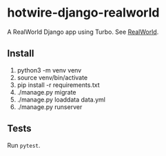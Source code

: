 # hotwire-django-realworld

A RealWorld Django app using Turbo. See [RealWorld](https://github.com/gothinkster/realworld).

## Install

1. python3 -m venv venv
1. source venv/bin/activate
1. pip install -r requirements.txt
1. ./manage.py migrate
1. ./manage.py loaddata data.yml
1. ./manage.py runserver

## Tests

Run `pytest`.
